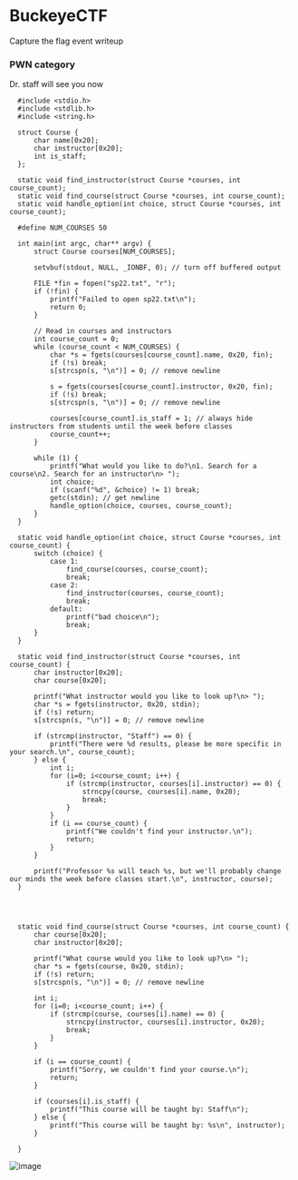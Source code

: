 # BuckeyeCTF
Capture the flag event writeup

### PWN category


Dr. staff will see you now

      #include <stdio.h>
      #include <stdlib.h>
      #include <string.h>

      struct Course {
          char name[0x20];
          char instructor[0x20];
          int is_staff;
      };

      static void find_instructor(struct Course *courses, int course_count);
      static void find_course(struct Course *courses, int course_count);
      static void handle_option(int choice, struct Course *courses, int course_count);

      #define NUM_COURSES 50

      int main(int argc, char** argv) {
          struct Course courses[NUM_COURSES];

          setvbuf(stdout, NULL, _IONBF, 0); // turn off buffered output

          FILE *fin = fopen("sp22.txt", "r");
          if (!fin) {
              printf("Failed to open sp22.txt\n");
              return 0;
          }

          // Read in courses and instructors
          int course_count = 0;
          while (course_count < NUM_COURSES) {
              char *s = fgets(courses[course_count].name, 0x20, fin);
              if (!s) break;
              s[strcspn(s, "\n")] = 0; // remove newline

              s = fgets(courses[course_count].instructor, 0x20, fin);
              if (!s) break;
              s[strcspn(s, "\n")] = 0; // remove newline

              courses[course_count].is_staff = 1; // always hide instructors from students until the week before classes
              course_count++;
          }

          while (1) {
              printf("What would you like to do?\n1. Search for a course\n2. Search for an instructor\n> ");
              int choice;
              if (scanf("%d", &choice) != 1) break;
              getc(stdin); // get newline
              handle_option(choice, courses, course_count);
          }
      }

      static void handle_option(int choice, struct Course *courses, int course_count) {
          switch (choice) {
              case 1:
                  find_course(courses, course_count);
                  break;
              case 2:
                  find_instructor(courses, course_count);
                  break;
              default:
                  printf("bad choice\n");
                  break;
          }
      }

      static void find_instructor(struct Course *courses, int course_count) {
          char instructor[0x20];
          char course[0x20];

          printf("What instructor would you like to look up?\n> ");
          char *s = fgets(instructor, 0x20, stdin);
          if (!s) return;
          s[strcspn(s, "\n")] = 0; // remove newline

          if (strcmp(instructor, "Staff") == 0) {
              printf("There were %d results, please be more specific in your search.\n", course_count);
          } else {
              int i;
              for (i=0; i<course_count; i++) {
                  if (strcmp(instructor, courses[i].instructor) == 0) {
                      strncpy(course, courses[i].name, 0x20);
                      break;
                  }
              }
              if (i == course_count) {
                  printf("We couldn't find your instructor.\n");
                  return;
              }
          }

          printf("Professor %s will teach %s, but we'll probably change our minds the week before classes start.\n", instructor, course);
      }




      static void find_course(struct Course *courses, int course_count) {
          char course[0x20];
          char instructor[0x20];

          printf("What course would you like to look up?\n> ");
          char *s = fgets(course, 0x20, stdin);
          if (!s) return;
          s[strcspn(s, "\n")] = 0; // remove newline

          int i;
          for (i=0; i<course_count; i++) {
              if (strcmp(course, courses[i].name) == 0) {
                  strncpy(instructor, courses[i].instructor, 0x20);
                  break;
              }
          }

          if (i == course_count) {
              printf("Sorry, we couldn't find your course.\n");
              return;
          }

          if (courses[i].is_staff) {
              printf("This course will be taught by: Staff\n");
          } else {
              printf("This course will be taught by: %s\n", instructor);
          }

      }


![image](https://user-images.githubusercontent.com/71208443/138666817-ddf87c7c-ad85-4f48-9566-4a48087021e7.png)

